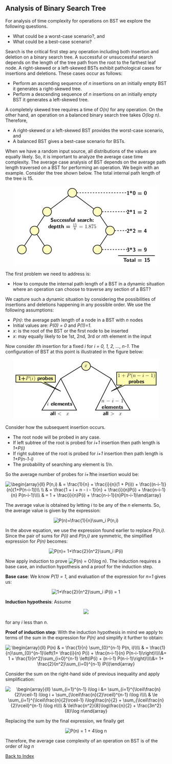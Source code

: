 ## Analysis of Binary Search Tree

For analysis of time complexity for operations on BST we explore the following questions.
- What could be a worst-case scenario?, and
- What could be a best-case scenario?

Search is the critical first step any operation including both insertion and deletion on a binary search tree. A successful or unsuccessful search depends on 
the length of the tree path from the root to the farthest leaf node. A right-skewed or a left-skewed BSTs exhibit pathological cases for insertions and 
deletions. These cases occur as follows:

- Perform an ascending sequence of <i>n</i> insertions on an initially empty BST it generates a right-skewed tree.
- Perform a descending sequence of <i>n</i> insertions on an initially empty BST it generates a left-skewed tree.

A completely skewed tree requires a time of <i>O(n)</i> for any operation. On the other hand, an operation on a balanced binary search tree takes <i>O(log n)</i>. Therefore, 

- A right-skewed or a left-skewed BST provides the worst-case scenario, and
- A balanced BST gives a best-case scenario for BSTs.

When we have a random input source, all distributions of the values are equally likely. So, it is important to analyze the average case time complexity. The
average case analysis of BST depends on the average path length traversed on a BST for performing an operation. We begin with an example. Consider the tree
shown below. The total internal path length of the tree is 15.
<p align="center">
<img src="../images/BSTinternalPath.jpg">
</p>

The first problem we need to address is:

- How to compute the internal path length of a BST in a dynamic situation where an operation can choose to traverse any section of a BST? 

We capture such a dynamic situation by considering the possibilities of insertions and deletions happening in any possible order. We use the following
assumptions:

- <i>P(n)</i>: the  average path length of a node in a BST with <i>n</i> nodes 
- Initial values are: <i>P(0) = 0</i> and <i>P(1)=1</i>.
- <i>x</i>: is the root of the BST or the first node to be inserted
- <i>x</i>: may equally likely to be 1st, 2nd, 3rd or <i>n</i>th element in the input  

Now consider <i>i</i>th insertion for a fixed <i>i</i> for <i>i = 0, 1, 2, ..., n-1</i>. The configuration of BST at this point is illustrated in 
the figure below:
<p align="center">
<img src="../images/averageCaseBST.jpg">
</p>
Consider how the subsequent insertion occurs.

- The root node will be probed in any case.
- If left subtree of the root is probed for <i>i+1</i> insertion then path length is <i>1+P(i)</i>
- If right subtree of the root is probed for <i>i+1</i> insertion then path length is <i>1+P(n-1-i)</i>
- The probability of searching any element is <i>1/n</i>.

So the average number of probes for <i>i+1</i>the insertion would be:
<p align="center">
<img src="https://latex.codecogs.com/svg.image?\begin{array}{ll}&space;&space;P(n,i)&space;&&space;=&space;\frac{1}{n}&space;&plus;&space;\frac{i}{n}(1&space;&plus;&space;P(i))&space;&plus;&space;\frac{(n-i-1)}{n}(1&plus;P(n-i-1))\\&space;\\&space;&space;&space;&space;&space;&space;&space;&&space;=&space;\frac{1&space;&plus;&space;i&space;&plus;&space;n&space;-&space;i&space;-&space;1}{n}&space;&plus;&space;\frac{i}{n}P(i)&space;&plus;&space;\frac{n-i-1}{n}&space;P(n-i-1)\\\\&space;&space;&space;&space;&space;&space;&space;&space;&&space;=&space;1&space;&plus;&space;\frac{i}{n}P(i)&space;&plus;&space;\frac{n-i-1}{n}P(n-i-1)\end{array}" title="\begin{array}{ll} P(n,i) & = \frac{1}{n} + \frac{i}{n}(1 + P(i)) + \frac{(n-i-1)}{n}(1+P(n-i-1))\\ \\ & = \frac{1 + i + n - i - 1}{n} + \frac{i}{n}P(i) + \frac{n-i-1}{n} P(n-i-1)\\\\ & = 1 + \frac{i}{n}P(i) + \frac{n-i-1}{n}P(n-i-1)\end{array}" />
  </p>

The average value is obtained by letting <i>i</i> to be any of the <i>n</i> elements. So, the average value is given by the expression:
<p align="center">
<img src="https://latex.codecogs.com/svg.image?&space;&space;P(n)=\frac{1}{n}\sum_i&space;P(n,i)" title=" P(n)=\frac{1}{n}\sum_i P(n,i)" />
 </p>
In the above equation, we use the expression found earlier to replace <i>P(n,i)</i>. Since the pair of sums for <i>P(i)</i> and <i>P(n,i)</i> are symmetric, the
simplified expression for <i>P(n)</i> becomes:
<p align="center">
<img src="https://latex.codecogs.com/svg.image?&space;&space;P(n)=&space;1&plus;\frac{2}{n^2}\sum_i&space;iP(i)" title=" P(n)= 1+\frac{2}{n^2}\sum_i iP(i)" />
</p>
  
Now apply induction to prove <img src="https://latex.codecogs.com/svg.image?P(n)&space;=&space;O(\log&space;n)" title="P(n) = O(\log n)" />. The induction 
requires a base case, an induction hypothesis and a proof for the induction step.

<b>Base case</b>: We know <i>P(1) = 1</i>,  and evaluation of the expression for <i>n=1</i> gives us: 
<p align="center"><img src="https://latex.codecogs.com/svg.image?1&plus;\frac{2}{n^2}\sum_i&space;iP(i)&space;=&space;1" title="1+\frac{2}{n^2}\sum_i iP(i) = 1" /></p>
<b>Induction hypothesis</b>: Assume 
<p align="center">
  <img src="https://latex.codecogs.com/svg.image?1&space;&plus;&space;4\log&space;i">
  </p>
  for any <i>i</i> less than <i>n</i>. 
  
 <b>Proof of induction step</b>: With the induction hypothesis in mind we apply to terms of the sum in the expression for <i>P(n)</i> and simplify it further
 to obtain: 
<p align="center">
<img src="https://latex.codecogs.com/svg.image?\begin{array}{ll}&space;&space;&space;P(n)&space;&&space;=&space;\frac{1}{n}&space;\sum_{0}^{n-1}&space;P(n,&space;i)\\\\&space;&space;&space;&space;&space;&space;&space;&space;&space;&&space;=&space;\frac{1}{n}\sum_{0}^{n-1}\left(1&plus;&space;\frac{i}{n}&space;P(i)&space;&plus;&space;\frac{n-i-1}{n}&space;P(n-i-1)\right)\\\\&=&space;1&space;&plus;&space;\frac{1}{n^2}\sum_{i=0}^{n-1}&space;\left(iP(i)&space;&plus;&space;(n-i-1)&space;P(n-i-1)\right)\\\\&=&space;1&plus;&space;\frac{2}{n^2}\sum_{i=0}^{n-1}&space;iP(i)\end{array}" title="\begin{array}{ll} P(n) & = \frac{1}{n} \sum_{0}^{n-1} P(n, i)\\\\ & = \frac{1}{n}\sum_{0}^{n-1}\left(1+ \frac{i}{n} P(i) + \frac{n-i-1}{n} P(n-i-1)\right)\\\\&= 1 + \frac{1}{n^2}\sum_{i=0}^{n-1} \left(iP(i) + (n-i-1) P(n-i-1)\right)\\\\&= 1+ \frac{2}{n^2}\sum_{i=0}^{n-1} iP(i)\end{array}" />
</p>
Consider the sum on the right-hand side of previous inequality and apply simplification:
<p align="center">
<img src="https://latex.codecogs.com/svg.image?\begin{array}{ll}&space;&space;&space;&space;&space;&space;&space;&space;&space;\sum_{i=1}^{n-1}&space;i\log&space;i&space;&=&space;&space;\sum_{i=1}^{\lceil\frac{n}{2}\rceil-1}&space;i\log&space;i&space;&plus;&space;\sum_{\lceil\frac{n}{2}\rceil}^{n-1}&space;i\log&space;i\\\\&space;&space;&space;&space;&space;&space;&space;&space;&space;&space;&space;&space;&space;&space;&space;&space;&space;&space;&space;&space;&space;&space;&space;&space;&space;&space;&space;&space;&space;&space;&space;&space;&space;&space;&space;&&space;\le&space;\sum_{i=1}^{\lceil\frac{n}{2}\rceil-1}&space;i\log\frac{n}{2}&space;&plus;&space;\sum_{\lceil\frac{n}{2}\rceil}^{n-1}&space;i\log&space;n\\\\&space;&space;&space;&space;&space;&space;&space;&space;&space;&space;&space;&space;&space;&space;&space;&space;&space;&space;&space;&space;&space;&space;&space;&space;&space;&space;&space;&space;&space;&space;&space;&space;&space;&space;&&space;\le\frac{n^2}{8}\log\frac{n}{2}&space;&plus;&space;\frac{3n^2}{8}\log&space;n\end{array}" title="\begin{array}{ll} \sum_{i=1}^{n-1} i\log i &= \sum_{i=1}^{\lceil\frac{n}{2}\rceil-1} i\log i + \sum_{\lceil\frac{n}{2}\rceil}^{n-1} i\log i\\\\ & \le \sum_{i=1}^{\lceil\frac{n}{2}\rceil-1} i\log\frac{n}{2} + \sum_{\lceil\frac{n}{2}\rceil}^{n-1} i\log n\\\\ & \le\frac{n^2}{8}\log\frac{n}{2} + \frac{3n^2}{8}\log n\end{array}" />
  </p>
Replacing the sum by the final expression, we finally get 
<p align="center">
<img src="https://latex.codecogs.com/svg.image?P(n)&space;=&space;1&space;&plus;&space;4\log&space;n" title="P(n) = 1 + 4\log n" />
</p>
Therefore, the average case complexity of an operation on BST is of the order of <i>log n</i>

[Back to Index](../index.md)
